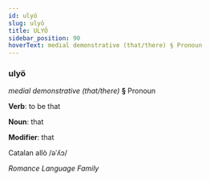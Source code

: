 ```yaml
---
id: ulyö
slug: ulyö
title: ULYÖ
sidebar_position: 90
hoverText: medial demonstrative (that/there) § Pronoun
---
```


### ulyö

*medial demonstrative (that/there)* **§** Pronoun

**Verb**: to be that

**Noun**: that

**Modifier**: that

Catalan allò /əˈʎɔ/

*Romance Language Family*